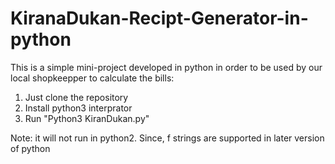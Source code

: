 # KiranaDukan-Recipt-Generator-in-python


This is a simple mini-project developed in python
in order to be used by our local shopkeepper to 
calculate the bills: 

1. Just clone the repository
2. Install python3 interprator
3. Run "Python3 KiranDukan.py"

Note: it will not run in python2. Since, f strings are supported in later version of python
